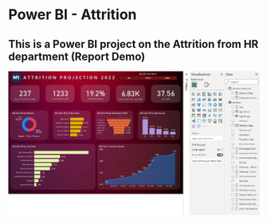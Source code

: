 # Power BI - Attrition
## This is a Power BI project on the Attrition from HR department (Report Demo)
![ETL Process via API](https://github.com/data-engineer-sk/Power_BI_Attrition/blob/main/Attrition.png)
